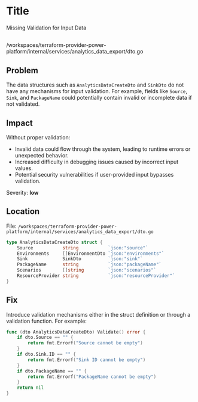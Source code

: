 # Title

Missing Validation for Input Data

##

/workspaces/terraform-provider-power-platform/internal/services/analytics_data_export/dto.go

## Problem

The data structures such as `AnalyticsDataCreateDto` and `SinkDto` do not have any mechanisms for input validation. For example, fields like `Source`, `Sink`, and `PackageName` could potentially contain invalid or incomplete data if not validated.

## Impact

Without proper validation:

- Invalid data could flow through the system, leading to runtime errors or unexpected behavior.
- Increased difficulty in debugging issues caused by incorrect input values.
- Potential security vulnerabilities if user-provided input bypasses validation.

Severity: **low**

## Location

File: `/workspaces/terraform-provider-power-platform/internal/services/analytics_data_export/dto.go`

```go
type AnalyticsDataCreateDto struct {
    Source           string           `json:"source"`
    Environments     []EnvironmentDto `json:"environments"`
    Sink             SinkDto          `json:"sink"`
    PackageName      string           `json:"packageName"`
    Scenarios        []string         `json:"scenarios"`
    ResourceProvider string           `json:"resourceProvider"`
}
```

## Fix

Introduce validation mechanisms either in the struct definition or through a validation function. For example:

```go
func (dto AnalyticsDataCreateDto) Validate() error {
    if dto.Source == "" {
        return fmt.Errorf("Source cannot be empty")
    }
    if dto.Sink.ID == "" {
        return fmt.Errorf("Sink ID cannot be empty")
    }
    if dto.PackageName == "" {
        return fmt.Errorf("PackageName cannot be empty")
    }
    return nil
}
```
